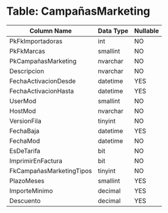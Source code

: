 # Table: CampañasMarketing

| Column Name | Data Type | Nullable |
|-------------|-----------|----------|
| PkFkImportadoras | int | NO |
| PkFkMarcas | smallint | NO |
| PkCampañasMarketing | nvarchar | NO |
| Descripcion | nvarchar | NO |
| FechaActivacionDesde | datetime | YES |
| FechaActivacionHasta | datetime | YES |
| UserMod | smallint | NO |
| HostMod | nvarchar | NO |
| VersionFila | tinyint | NO |
| FechaBaja | datetime | YES |
| FechaMod | datetime | NO |
| EsDeTarifa | bit | NO |
| ImprimirEnFactura | bit | NO |
| FkCampañasMarketingTipos | tinyint | NO |
| PlazoMeses | smallint | YES |
| ImporteMinimo | decimal | YES |
| Descuento | decimal | YES |
